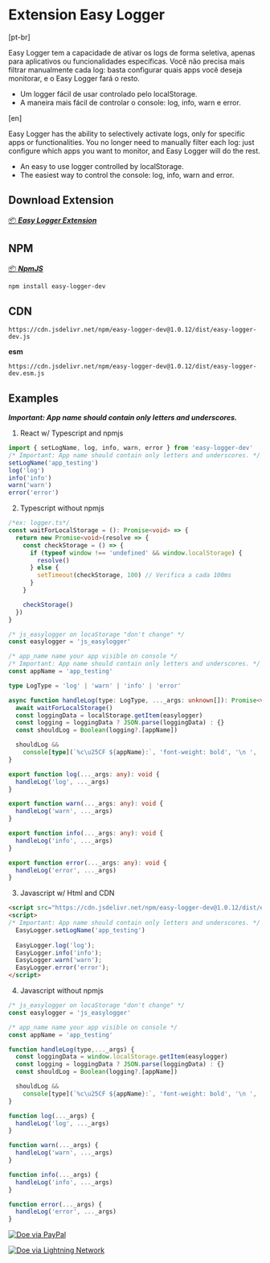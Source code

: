 # Extension Easy Logger
[pt-br]

Easy Logger tem a capacidade de ativar os logs de forma seletiva, apenas para aplicativos ou funcionalidades específicas. Você não precisa mais filtrar manualmente cada log: basta configurar quais apps você deseja monitorar, e o Easy Logger fará o resto.
- Um logger fácil de usar controlado pelo localStorage.
- A maneira mais fácil de controlar o console: log, info, warn e error.

[en]

Easy Logger has the ability to selectively activate logs, only for specific apps or functionalities. You no longer need to manually filter each log: just configure which apps you want to monitor, and Easy Logger will do the rest.

- An easy to use logger controlled by localStorage.
- The easiest way to control the console: log, info, warn and error.


## Download Extension
[ 📦 ***Easy Logger Extension***](https://chromewebstore.google.com/detail/easy-logger/enoegidahmndmbflkcnanembemogpddp)

## NPM
[ 📦 ***NpmJS***](https://www.npmjs.com/package/easy-logger-dev)

```bash
npm install easy-logger-dev
```
## CDN 
```
https://cdn.jsdelivr.net/npm/easy-logger-dev@1.0.12/dist/easy-logger-dev.js
```
**esm**
```
https://cdn.jsdelivr.net/npm/easy-logger-dev@1.0.12/dist/easy-logger-dev.esm.js
```

## Examples
***Important: App name should contain only letters and underscores.***

1. React w/ Typescript and npmjs
```ts
import { setLogName, log, info, warn, error } from 'easy-logger-dev'
/* Important: App name should contain only letters and underscores. */
setLogName('app_testing')
log('log')
info('info')
warn('warn')
error('error')
```
2. Typescript without npmjs
```ts
/*ex: logger.ts*/
const waitForLocalStorage = (): Promise<void> => {
  return new Promise<void>(resolve => {
    const checkStorage = () => {
      if (typeof window !== 'undefined' && window.localStorage) {
        resolve()
      } else {
        setTimeout(checkStorage, 100) // Verifica a cada 100ms
      }
    }

    checkStorage()
  })
}

/* js_easylogger on locaStorage "don't change" */
const easylogger = 'js_easylogger'

/* app_name name your app visible on console */
/* Important: App name should contain only letters and underscores. */
const appName = 'app_testing'

type LogType = 'log' | 'warn' | 'info' | 'error'

async function handleLog(type: LogType, ..._args: unknown[]): Promise<void> {
  await waitForLocalStorage()
  const loggingData = localStorage.getItem(easylogger)
  const logging = loggingData ? JSON.parse(loggingData) : {}
  const shouldLog = Boolean(logging?.[appName])

  shouldLog &&
    console[type](`%c\u25CF ${appName}:`, 'font-weight: bold', '\n ', ..._args)
}

export function log(..._args: any): void {
  handleLog('log', ..._args)
}

export function warn(..._args: any): void {
  handleLog('warn', ..._args)
}

export function info(..._args: any): void {
  handleLog('info', ..._args)
}

export function error(..._args: any): void {
  handleLog('error', ..._args)
}
```
3. Javascript w/ Html and CDN
```html
<script src="https://cdn.jsdelivr.net/npm/easy-logger-dev@1.0.12/dist/easy-logger-dev.js"></script>
<script>
/* Important: App name should contain only letters and underscores. */
  EasyLogger.setLogName('app_testing')
  
  EasyLogger.log('log');
  EasyLogger.info('info');
  EasyLogger.warn('warn');
  EasyLogger.error('error');
</script>
```

4. Javascript without npmjs
```js
/* js_easylogger on locaStorage "don't change" */
const easylogger = 'js_easylogger'

/* app_name name your app visible on console */
const appName = 'app_testing'

function handleLog(type,..._args) {
  const loggingData = window.localStorage.getItem(easylogger)
  const logging = loggingData ? JSON.parse(loggingData) : {}
  const shouldLog = Boolean(logging?.[appName])

  shouldLog &&
    console[type](`%c\u25CF ${appName}:`, 'font-weight: bold', '\n ', ..._args)
}

function log(..._args) {
  handleLog('log', ..._args)
}

function warn(..._args) {
  handleLog('warn', ..._args)
}

function info(..._args) {
  handleLog('info', ..._args)
}

function error(..._args) {
  handleLog('error', ..._args)
}
```

[![Doe via PayPal](https://img.shields.io/badge/Doe-via%20PayPal-blue)](https://www.paypal.com/donate/?hosted_button_id=SGZ4XU7T4GR7E)

[![Doe via Lightning Network](https://img.shields.io/badge/Doe-via%20Lightning%20Network-orange)](https://getalby.com/p/hiddenuuid)
